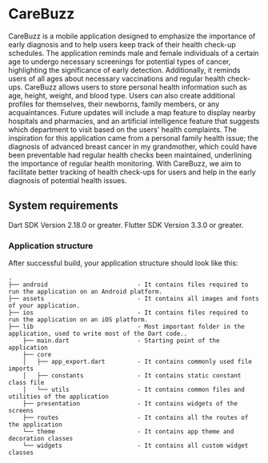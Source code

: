 
# CareBuzz

CareBuzz is a mobile application designed to emphasize the importance of early diagnosis and to help users keep track of their health check-up schedules. The application reminds male and female individuals of a certain age to undergo necessary screenings for potential types of cancer, highlighting the significance of early detection. Additionally, it reminds users of all ages about necessary vaccinations and regular health check-ups. CareBuzz allows users to store personal health information such as age, height, weight, and blood type. Users can also create additional profiles for themselves, their newborns, family members, or any acquaintances. Future updates will include a map feature to display nearby hospitals and pharmacies, and an artificial intelligence feature that suggests which department to visit based on the users' health complaints. The inspiration for this application came from a personal family health issue; the diagnosis of advanced breast cancer in my grandmother, which could have been preventable had regular health checks been maintained, underlining the importance of regular health monitoring. With CareBuzz, we aim to facilitate better tracking of health check-ups for users and help in the early diagnosis of potential health issues.

## System requirements

Dart SDK Version 2.18.0 or greater.
Flutter SDK Version 3.3.0 or greater.

### Application structure
After successful build, your application structure should look like this:
                    
```
.
├── android                         - It contains files required to run the application on an Android platform.
├── assets                          - It contains all images and fonts of your application.
├── ios                             - It contains files required to run the application on an iOS platform.
├── lib                             - Most important folder in the application, used to write most of the Dart code..
    ├── main.dart                   - Starting point of the application
    ├── core
    │   ├── app_export.dart         - It contains commonly used file imports
    │   ├── constants               - It contains static constant class file
    │   └── utils                   - It contains common files and utilities of the application
    ├── presentation                - It contains widgets of the screens
    ├── routes                      - It contains all the routes of the application
    └── theme                       - It contains app theme and decoration classes
    └── widgets                     - It contains all custom widget classes
```